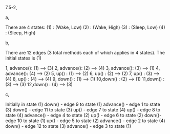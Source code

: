7.5-2,

a,

There are 4 states:
(1) : (Wake, Low)
(2) : (Wake, High)
(3) : (Sleep, Low)
(4) : (Sleep, High)

b,

There are 12 edges (3 total methods each of which applies in 4 states). The initial states is (1)

1, advance(): (1) --> (3)
2, advance(): (2) --> (4)
3, advance(): (3) --> (1)
4, advance(): (4) --> (2)
5, up() : (1) --> (2)
6, up() : (2) --> (2)
7, up() : (3) --> (4)
8, up() : (4) --> (4)
9, down() : (1) --> (1)
10,down() : (2) --> (1)
11,down() : (3) --> (3)
12,down() : (4) --> (3)

c, 

Initially in state (1)
down() - edge 9 to state (1)
advance() - edge 1 to state (3)
down() - edge 11 to state (3)
up() -  edge 7 to state (4)
up() - edge 8 to state (4)
advance() - edge 4 to state (2)
up() - edge 6 to state (2)
down()- edge 10 to state (1)
up() - edge 5 to state (2)
advance() - edge 2 to state (4)
down() - edge 12 to state (3)
advance() - edge 3 to state (1)

